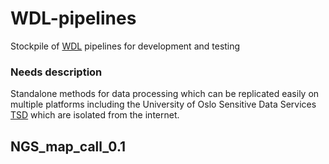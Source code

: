 # WDL-pipelines
Stockpile of [WDL](https://software.broadinstitute.org/wdl/) pipelines for development and testing

### Needs description
Standalone methods for data processing which can be replicated easily on
multiple platforms including the University of Oslo Sensitive Data Services
[TSD](https://www.uio.no/english/services/it/research/sensitive-data/)
which are isolated from the internet.

## NGS_map_call_0.1

